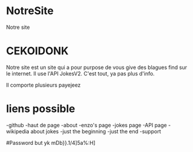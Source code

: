 # NotreSite

Notre site

# CEKOIDONK

Notre site est un site qui a pour purpose de vous give des blagues find sur le internet.
Il use l'API JokesV2. C'est tout, ya pas plus d'info. 

Il comporte plusieurs payejeez

# liens possible
-github
-haut de page
-about
-enzo's page
-jokes page
-API page
-wikipedia about jokes
-just the beginning
-just the end
-support

#Password but yk
mDb}}.1/4]5a%:H]
